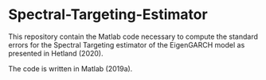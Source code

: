 # Spectral-Targeting-Estimator
This repository contain the Matlab code necessary to compute the standard errors for the Spectral Targeting estimator of the EigenGARCH model as presented in Hetland (2020).

The code is written in Matlab (2019a). 
